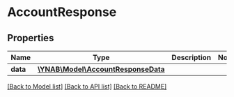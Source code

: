 # AccountResponse

## Properties
Name | Type | Description | Notes
------------ | ------------- | ------------- | -------------
**data** | [**\YNAB\Model\AccountResponseData**](AccountResponseData.md) |  | 

[[Back to Model list]](../../README.md#documentation-for-models) [[Back to API list]](../../README.md#documentation-for-api-endpoints) [[Back to README]](../../README.md)

